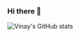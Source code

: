 ### Hi there 👋

<!--
**vk-l/vk-l** is a ✨ _special_ ✨ repository because its `README.md` (this file) appears on your GitHub profile.

Here are some ideas to get you started:

- 🔭 I’m currently working on ...
- 🌱 I’m currently learning ...
- 👯 I’m looking to collaborate on ...
- 🤔 I’m looking for help with ...
- 💬 Ask me about ...
- 📫 How to reach me: ...
- 😄 Pronouns: ...
- ⚡ Fun fact: ...
-->

![Vinay's GitHub stats](https://github-readme-stats.vercel.app/api?username=vk-l&show_icons=true&theme=onedark&count_private=true)
